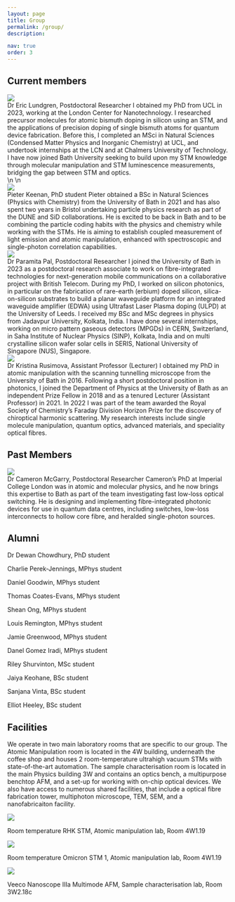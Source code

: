 ```yaml
---
layout: page
title: Group
permalink: /group/
description: 

nav: true
order: 3
---
```


## Current members
<div class="projects">
  <div class="row">
    <div class="col-sm-3 abbr">
      <img class="rounded float-left z-depth-1" src="{{ 'EricLundgren.jpg' | prepend: '/assets/img/' | relative_url }}">
    </div>
    <div class="col-sm-7">
      <span class="title">Dr Eric Lundgren, Postdoctoral Researcher</span>
      <span class="description">I obtained my PhD from UCL in 2023, working at the London Center for Nanotechnology. I researched precursor molecules for atomic bismuth doping in silicon using an STM, and the applications of precision doping of single bismuth atoms for quantum device fabrication. Before this, I completed an MSci in Natural Sciences (Condensed Matter Physics and Inorganic Chemistry) at UCL, and undertook internships at the LCN and at Chalmers University of Technology. I have now joined Bath University seeking to build upon my STM knowledge through molecular manipulation and STM luminescence measurements, bridging the gap between STM and optics.</span>
    </div>
  </div>
  \n
  \n
  <div class="row">
    <div class="col-sm-3 abbr">
      <img class="rounded float-left z-depth-1" src="{{ 'Pieter.jpg' | prepend: '/assets/img/' | relative_url }}">
    </div>
    <div class="col-sm-7">
      <span class="title">Pieter Keenan, PhD student</span>
      <span class="description">Pieter obtained a BSc in Natural Sciences (Physics with Chemistry) from the University of Bath in 2021 and has also spent two years in Bristol undertaking particle physics research as part of the DUNE and SiD collaborations. He is excited to be back in Bath and to be combining the particle coding habits with the physics and chemistry while working with the STMs. He is aiming to establish coupled measurement of light emission and atomic manipulation, enhanced with spectroscopic and single-photon correlation capabilities.</span>
    </div>
  </div>



  <div class="row">
    <div class="col-sm-3 abbr">
      <img class="rounded float-left z-depth-1" src="{{ 'Paramita.jpg' | prepend: '/assets/img/' | relative_url }}">
    </div>
    <div class="col-sm-7">
      <span class="title">Dr Paramita Pal, Postdoctoral Researcher</span>
      <span class="description">I joined the University of Bath in 2023 as a postdoctoral research associate to work on fibre-integrated technologies for next-generation mobile communications on a collaborative project with British Telecom. During my PhD, I worked on silicon photonics, in particular on the fabrication of rare-earth (erbium) doped silicon, silica-on-silicon substrates to build a planar waveguide platform for an integrated waveguide amplifier (EDWA) using Ultrafast Laser Plasma doping (ULPD) at the University of Leeds. I received my BSc and MSc degrees in physics from Jadavpur University, Kolkata, India. I have done several internships, working on micro pattern gaseous detectors (MPGDs) in CERN, Switzerland, in Saha Institute of Nuclear Physics (SINP), Kolkata, India and on multi crystalline silicon wafer solar cells in SERIS, National University of Singapore (NUS), Singapore.</span>
    </div>
  </div>

  <div class="row">
    <div class="col-sm-3 abbr">
      <img class="rounded float-left z-depth-1" src="{{ 'Rusimova.png' | prepend: '/assets/img/' | relative_url }}">
    </div>
    <div class="col-sm-7">
      <span class="title">Dr Kristina Rusimova, Assistant Professor (Lecturer)</span>
      <span class="description">I obtained my PhD in atomic manipulation with the scanning tunnelling microscope from the University of Bath in 2016. Following a short postdoctoral position in photonics, I joined the Department of Physics at the University of Bath as an independent Prize Fellow in 2018 and as a tenured Lecturer (Assistant Professor) in 2021. In 2022 I was part of the team awarded the Royal Society of Chemistry’s Faraday Division Horizon Prize for the discovery of chiroptical harmonic scattering. My research interests include single molecule manipulation, quantum optics, advanced materials, and speciality optical fibres.</span>
    </div>
  </div>

</div>

## Past Members
<div class="projects">
  <div class="row">
    <div class="col-sm-3 abbr">
      <img class="rounded float-left z-depth-1" src="{{ 'Cameron.JPG' | prepend: '/assets/img/' | relative_url }}">
    </div>
    <div class="col-sm-7">
      <span class="title">Dr Cameron McGarry, Postdoctoral Researcher</span>
      <span class="description">Cameron’s PhD at Imperial College London was in atomic and molecular physics, and he now brings this expertise to Bath as part of the team investigating fast low-loss optical switching. He is designing and implementing fibre-integrated photonic devices for use in quantum data centres, including switches, low-loss interconnects to hollow core fibre, and heralded single-photon sources.</span>
    </div>
  </div>
</div>
  
## Alumni

Dr Dewan Chowdhury, PhD student

Charlie Perek-Jennings, MPhys student

Daniel Goodwin, MPhys student

Thomas Coates-Evans, MPhys student

Shean Ong, MPhys student

Louis Remington, MPhys student

Jamie Greenwood, MPhys student

Danel Gomez Iradi, MPhys student

Riley Shurvinton, MSc student

Jaiya Keohane, BSc student

Sanjana Vinta, BSc student

Elliot Heeley, BSc student

## Facilities

We operate in two main laboratory rooms that are specific to our group. The Atomic Manipulation room is located in the 4W building, underneath the coffee shop and houses 2 room-temperature ultrahigh vacuum STMs with state-of-the-art automation. The sample characterisation room is located in the main Physics building 3W and contains an optics bench, a multipurpose benchtop AFM, and a set-up for working with on-chip optical devices. We also have access to numerous shared facilities, that include a optical fibre fabrication tower, multiphoton microscope, TEM, SEM, and a nanofabricaiton facility.

<div class="center-flex">
  <div class="medium">
    <img class="rounded z-depth-1 h-medium" src="{{ 'PXL_20230628_154121762.jpg' | prepend: '/assets/img/' | relative_url }}">
    <p class="caption">Room temperature RHK STM, Atomic manipulation lab, Room 4W1.19</p>
  </div>

<div class="center-flex">
  <div class="medium">
    <img class="rounded z-depth-1 h-medium" src="{{ '20130819-DSC_8566-001.jpg' | prepend: '/assets/img/' | relative_url }}">
    <p class="caption">Room temperature Omicron STM 1, Atomic manipulation lab, Room 4W1.19</p>
  </div>

  <div class="medium">
    <img class="rounded z-depth-1 h-medium" src="{{ 'PXL_20220110_103755305.PORTRAIT.png' | prepend: '/assets/img/' | relative_url }}">
    <p class="caption">Veeco Nanoscope IIIa Multimode AFM, Sample characterisation lab, Room 3W2.18c</p>
  </div>
</div>
